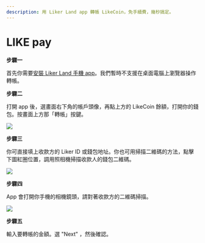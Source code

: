 ```yaml
---
description: 用 Liker Land app 轉帳 LikeCoin，免手續費，幾秒搞定。
---
```


# LIKE pay

**步驟一**

首先你需要[安裝 Liker Land 手機 app](https://like.co/in/getapp)。我們暫時不支援在桌面電腦上瀏覽器操作轉帳。

**步驟二**

打開 app 後，選畫面右下角的帳戶頭像，再點上方的 LikeCoin 餘額，打開你的錢包。按畫面上方那「轉帳」按鍵。

![](https://downloads.intercomcdn.com/i/o/171687017/697dcc0d3f4fd3de41486c23/IMG_2154.jpg)

**步驟三**

你可直接填上收款方的 Liker ID 或錢包地址。你也可用掃描二維碼的方法，點擊下圖紅圈位置，調用照相機掃描收款人的錢包二維碼。

![](https://downloads.intercomcdn.com/i/o/171687486/50b1ad23200f3f11695c0fe1/IMG_2155.jpg)

**步驟四**

App 會打開你手機的相機鏡頭，請對著收款方的二維碼掃描。

![](https://downloads.intercomcdn.com/i/o/171687609/eba32dca16c2529624ae3557/IMG_2158+copy.PNG)

**步驟五**

輸入要轉帳的金額。選 "Next" ，然後確認。

